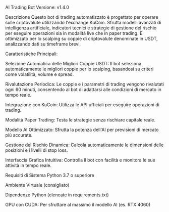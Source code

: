 AI Trading Bot
Versione: v1.4.0

Descrizione
Questo bot di trading automatizzato è progettato per operare sulle criptovalute utilizzando l'exchange KuCoin. Sfrutta modelli avanzati di intelligenza artificiale, indicatori tecnici e strategie di gestione del rischio per eseguire operazioni sia in modalità live che in paper trading. È ottimizzato per lo scalping su coppie di criptovalute denominate in USDT, analizzando dati su timeframe brevi.

Caratteristiche Principali:

Selezione Automatica delle Migliori Coppie USDT: Il bot seleziona automaticamente le migliori coppie per lo scalping, basandosi su criteri come volatilità, volume e spread.

Rivalutazione Periodica: Le coppie e i parametri di trading vengono rivalutati ogni 60 minuti, consentendo al bot di adattarsi alle condizioni di mercato in tempo reale.

Integrazione con KuCoin: Utilizza le API ufficiali per eseguire operazioni di trading.

Modalità Paper Trading: Testa le strategie senza rischiare capitale reale.

Modello AI Ottimizzato: Sfrutta la potenza dell'AI per previsioni di mercato più accurate.

Gestione del Rischio Dinamica: Calcola automaticamente le dimensioni delle posizioni e i livelli di stop loss.

Interfaccia Grafica Intuitiva: Controlla il bot con facilità e monitora le sue attività in tempo reale.

Requisiti di Sistema
Python 3.7 o superiore

Ambiente Virtuale (consigliato)

Dipendenze Python (elencate in requirements.txt)

GPU con CUDA: Per sfruttare al massimo il modello AI (es. RTX 4060)
